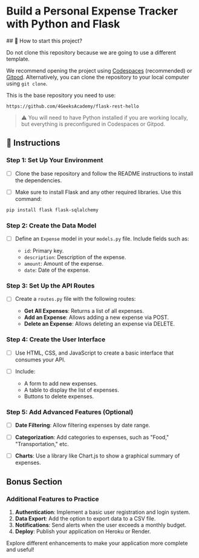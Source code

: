 <!-- hide -->
# Build a Personal Expense Tracker with Python and Flask
<!-- endhide -->

<onlyfor saas="false" withBanner="false">
## 🌱 How to start this project?

Do not clone this repository because we are going to use a different template.

We recommend opening the project using [Codespaces](https://4geeks.com/lesson/what-is-github-codespaces) (recommended) or [Gitpod](https://4geeks.com/lesson/how-to-use-gitpod). Alternatively, you can clone the repository to your local computer using `git clone`.

This is the base repository you need to use:

```
https://github.com/4GeeksAcademy/flask-rest-hello
```

> ⚠ You will need to have Python installed if you are working locally, but everything is preconfigured in Codespaces or Gitpod.
</onlyfor>

## 📝 Instructions

### Step 1: Set Up Your Environment

- [ ] Clone the base repository and follow the README instructions to install the dependencies.

- [ ] Make sure to install Flask and any other required libraries. Use this command:

```bash
pip install flask flask-sqlalchemy
```

### Step 2: Create the Data Model

- [ ] Define an `Expense` model in your `models.py` file. Include fields such as:

  - `id`: Primary key.
  - `description`: Description of the expense.
  - `amount`: Amount of the expense.
  - `date`: Date of the expense.

### Step 3: Set Up the API Routes

- [ ] Create a `routes.py` file with the following routes:

  - **Get All Expenses**: Returns a list of all expenses.
  - **Add an Expense**: Allows adding a new expense via POST.
  - **Delete an Expense**: Allows deleting an expense via DELETE.

### Step 4: Create the User Interface

- [ ] Use HTML, CSS, and JavaScript to create a basic interface that consumes your API.

- [ ] Include:

  - A form to add new expenses.
  - A table to display the list of expenses.
  - Buttons to delete expenses.

### Step 5: Add Advanced Features (Optional)

- [ ] **Date Filtering**: Allow filtering expenses by date range.

- [ ] **Categorization**: Add categories to expenses, such as "Food," "Transportation," etc.

- [ ] **Charts**: Use a library like Chart.js to show a graphical summary of expenses.

## Bonus Section

### Additional Features to Practice

1. **Authentication**: Implement a basic user registration and login system.
2. **Data Export**: Add the option to export data to a CSV file.
3. **Notifications**: Send alerts when the user exceeds a monthly budget.
4. **Deploy**: Publish your application on Heroku or Render.

Explore different enhancements to make your application more complete and useful!